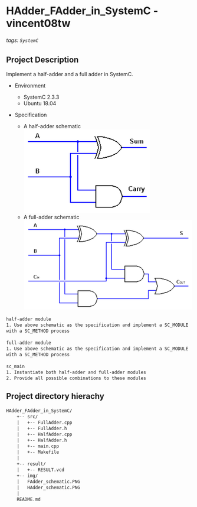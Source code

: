 # HAdder_FAdder_in_SystemC - vincent08tw
###### tags: `SystemC`

## Project Description
Implement a half-adder and a full adder in SystemC.

* Environment
	* SystemC 2.3.3
	* Ubuntu 18.04

* Specification  
	* A half-adder schematic  
		![](./img/HAdder_schematic.PNG)
	* A full-adder schematic  
		![](./img/FAdder_schematic.PNG)
```
half-adder module
1. Use above schematic as the specification and implement a SC_MODULE with a SC_METHOD process

full-adder module
1. Use above schematic as the specification and implement a SC_MODULE with a SC_METHOD process

sc_main
1. Instantiate both half-adder and full-adder modules
2. Provide all possible combinations to these modules
```

## Project directory hierachy
```
HAdder_FAdder_in_SystemC/
    +-- src/
    |   +-- FullAdder.cpp
    |   +-- FullAdder.h
    |   +-- HalfAdder.cpp
    |   +-- HalfAdder.h
    |   +-- main.cpp
    |   +-- Makefile
    |
	+-- result/
	|   +-- RESULT.vcd
	+-- img/
	|   FAdder_schematic.PNG
	|   HAdder_schematic.PNG
	|
	README.md
```























